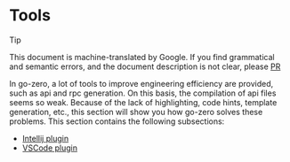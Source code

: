 # Tools
> [!TIP]
> This document is machine-translated by Google. If you find grammatical and semantic errors, and the document description is not clear, please [PR](doc-contibute.md)

In go-zero, a lot of tools to improve engineering efficiency are provided, such as api and rpc generation. On this basis, the compilation of api files seems so weak.
Because of the lack of highlighting, code hints, template generation, etc., this section will show you how go-zero solves these problems. This section contains the following subsections:
* [Intellij plugin](intellij.md)
* [VSCode plugin](vscode.md)